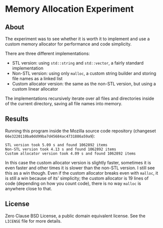 # Memory Allocation Experiment

## About

The experiment was to see whether it is worth it to implement and use a custom memory allocator for performance and code simplicity.

There are three different implementations:

- STL version: using `std::string` and `std::vector`, a fairly standard implementation
- Non-STL version: using only `malloc`, a custom string builder and storing file names as a linked list
- Custom allocator version: the same as the non-STL version, but using a custom linear allocator

The implementations recursively iterate over all files and directories inside of the current directory, saving all file names into memory.

## Results

Running this program inside the Mozilla source code repository (changeset `66e3220110ba0dd99ba7d45684ac4731886a59a9`):

```
STL version took 5.09 s and found 1062892 items
Non-STL version took 4.13 s and found 1062892 items
Custom allocator version took 4.09 s and found 1062892 items
```

In this case the custom allocator version is slightly faster, sometimes it is even faster and other times it is slower than the non-STL version. I still see this as a win though. Even if the custom allocator breaks even with `malloc`, it is still a win because of its' simplicity; the custom allocator is 19 lines of code (depending on how you count code), there is no way `malloc` is anywhere close to that.

## License

Zero Clause BSD License, a public domain equivalent license. See the `LICENSE` file for more details.
